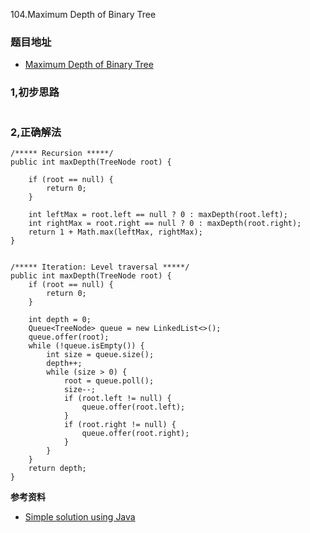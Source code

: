 104.Maximum Depth of Binary Tree

### 题目地址
- [Maximum Depth of Binary Tree](https://leetcode.com/problems/maximum-depth-of-binary-tree/)

### 1,初步思路

```

```

### 2,正确解法

```
/***** Recursion *****/
public int maxDepth(TreeNode root) {

    if (root == null) {
        return 0;
    }

    int leftMax = root.left == null ? 0 : maxDepth(root.left);
    int rightMax = root.right == null ? 0 : maxDepth(root.right);
    return 1 + Math.max(leftMax, rightMax);
}


/***** Iteration: Level traversal *****/
public int maxDepth(TreeNode root) {
    if (root == null) {
        return 0;
    }

    int depth = 0;
    Queue<TreeNode> queue = new LinkedList<>();
    queue.offer(root);
    while (!queue.isEmpty()) {
        int size = queue.size();
        depth++;
        while (size > 0) {
            root = queue.poll();
            size--;
            if (root.left != null) {
                queue.offer(root.left);
            }
            if (root.right != null) {
                queue.offer(root.right);
            }
        }
    }
    return depth;
}

```

**参考资料**
- [Simple solution using Java](https://leetcode.com/problems/maximum-depth-of-binary-tree/discuss/34216/Simple-solution-using-Java)